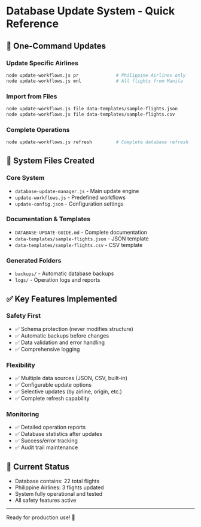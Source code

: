 # Database Update System - Quick Reference

## 🚀 One-Command Updates

### Update Specific Airlines
```bash
node update-workflows.js pr              # Philippine Airlines only
node update-workflows.js mnl             # All flights from Manila
```

### Import from Files
```bash
node update-workflows.js file data-templates/sample-flights.json
node update-workflows.js file data-templates/sample-flights.csv
```

### Complete Operations
```bash
node update-workflows.js refresh         # Complete database refresh
```

## 📁 System Files Created

### Core System
- `database-update-manager.js` - Main update engine
- `update-workflows.js` - Predefined workflows
- `update-config.json` - Configuration settings

### Documentation & Templates
- `DATABASE-UPDATE-GUIDE.md` - Complete documentation
- `data-templates/sample-flights.json` - JSON template
- `data-templates/sample-flights.csv` - CSV template

### Generated Folders
- `backups/` - Automatic database backups
- `logs/` - Operation logs and reports

## ✅ Key Features Implemented

### Safety First
- ✅ Schema protection (never modifies structure)
- ✅ Automatic backups before changes
- ✅ Data validation and error handling
- ✅ Comprehensive logging

### Flexibility
- ✅ Multiple data sources (JSON, CSV, built-in)
- ✅ Configurable update options
- ✅ Selective updates (by airline, origin, etc.)
- ✅ Complete refresh capability

### Monitoring
- ✅ Detailed operation reports
- ✅ Database statistics after updates
- ✅ Success/error tracking
- ✅ Audit trail maintenance

## 🔄 Current Status
- Database contains: 22 total flights
- Philippine Airlines: 3 flights updated
- System fully operational and tested
- All safety features active

---
Ready for production use! 🎉
